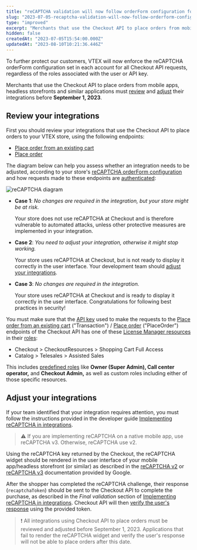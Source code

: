 ```yaml
---
title: "reCAPTCHA validation will now follow orderForm configuration for all requests"
slug: "2023-07-05-recaptcha-validation-will-now-follow-orderform-configuration-for-all-requests"
type: "improved"
excerpt: "Merchants that use the Checkout API to place orders from mobile apps and headless storefronts must review their integrations."
hidden: false
createdAt: "2023-07-05T15:54:00.000Z"
updatedAt: "2023-08-10T10:21:36.446Z"
---
```


To further protect our customers, VTEX will now enforce the reCAPTCHA orderForm configuration set in each account for all Checkout API requests, regardless of the roles associated with the user or API key.

Merchants that use the Checkout API to place orders from mobile apps, headless storefronts and similar applications must [review](#review-your-integrations) and [adjust](#adjust-your-integrations) their integrations before **September 1, 2023**.

## Review your integrations

First you should review your integrations that use the Checkout API to place orders to your VTEX store, using the following endpoints:

- [Place order from an existing cart](https://developers.vtex.com/docs/api-reference/checkout-api#post-/api/checkout/pub/orderForm/-orderFormId-/transaction)
- [Place order](https://developers.vtex.com/docs/api-reference/checkout-api#put-/api/checkout/pub/orders)

The diagram below can help you assess whether an integration needs to be adjusted, according to your store's [reCAPTCHA orderForm configuration](https://developers.vtex.com/docs/api-reference/checkout-api#post-/api/checkout/pvt/configuration/orderForm) and how requests made to these endpoints are [authenticated](https://developers.vtex.com/docs/guides/authentication-overview):

![reCAPTCHA diagram](https://images.ctfassets.net/alneenqid6w5/46F1byxPKdYgWcf1lSkPMn/077e3f3122263a78aaa5a4cf47bd9eb2/recaptcha-config-EN.png)

- **Case 1**: *No changes are required in the integration, but your store might be at risk.*

  Your store does not use reCAPTCHA at Checkout and is therefore vulnerable to automated attacks, unless other protective measures are implemented in your integration.

- **Case 2**: *You need to adjust your integration, otherwise it might stop working.*

  Your store uses reCAPTCHA at Checkout, but is not ready to display it correctly in the user interface. Your development team should [adjust your integrations](#adjust-your-integrations).

- **Case 3**: *No changes are required in the integration.*

  Your store uses reCAPTCHA at Checkout and is ready to display it correctly in the user interface. Congratulations for following best practices in security!

You must make sure that the [API key](https://help.vtex.com/en/tutorial/api-keys--2iffYzlvvz4BDMr6WGUtet) used to make the requests to the [Place order from an existing cart](https://developers.vtex.com/docs/api-reference/checkout-api#post-/api/checkout/pub/orderForm/-orderFormId-/transaction) ("Transaction") / [Place order](https://developers.vtex.com/docs/api-reference/checkout-api#put-/api/checkout/pub/orders) ("PlaceOrder") endpoints of the Checkout API has one of these [License Manager resources](https://help.vtex.com/en/tutorial/license-manager-resources--3q6ztrC8YynQf6rdc6euk3) in their [roles](https://help.vtex.com/tutorial/roles--7HKK5Uau2H6wxE1rH5oRbc):

- Checkout > CheckoutResources > Shopping Cart Full Access
- Catalog > Telesales > Assisted Sales

This includes [predefined roles](https://help.vtex.com/en/tutorial/predefined-roles--jGDurZKJHvHJS13LnO7Dy) like **Owner (Super Admin), Call center operator,** and **Checkout Admin,** as well as custom roles including either of those specific resources.

## Adjust your integrations

If your team identified that your integration requires attention, you must follow the instructions provided in the developer guide [Implementing reCAPTCHA in integrations](https://developers.vtex.com/docs/guides/implementing-recaptcha-in-integrations).

>⚠️ If you are implementing reCAPTCHA on a native mobile app, use reCAPTCHA v3. Otherwise, reCAPTCHA use v2.

Using the reCAPTCHA key returned by the Checkout, the reCAPTCHA widget should be rendered in the user interface of your mobile app/headless storefront (or similar) as described in the [reCAPTCHA v2](https://developers.google.com/recaptcha/docs/display) or [reCAPTCHA v3](https://developers.google.com/recaptcha/docs/v3) documentation provided by Google.

After the shopper has completed the reCAPTCHA challenge, their response (`recaptchaToken`) should be sent to the Checkout API to complete the purchase, as described in the *Final validation* section of [Implementing reCAPTCHA in integrations](https://developers.vtex.com/docs/guides/implementing-recaptcha-in-integrations#final-validation). Checkout API will then [verify the user's response](https://developers.google.com/recaptcha/docs/verify) using the provided token.

>❗ All integrations using Checkout API to place orders must be reviewed and adjusted before September 1, 2023. Applications that fail to render the reCAPTCHA widget and verify the user's response will not be able to place orders after this date.
